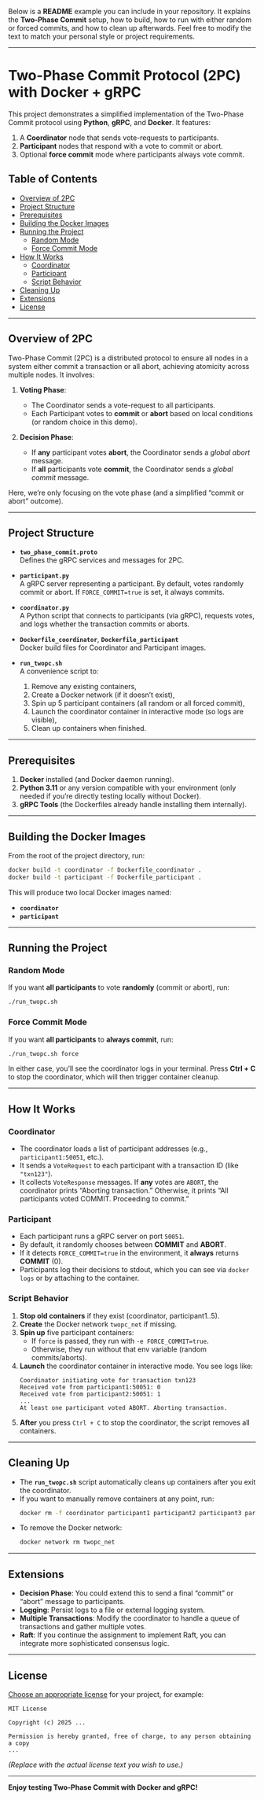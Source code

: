 Below is a **README** example you can include in your repository. It explains the **Two-Phase Commit** setup, how to build, how to run with either random or forced commits, and how to clean up afterwards. Feel free to modify the text to match your personal style or project requirements.

---

# Two-Phase Commit Protocol (2PC) with Docker + gRPC

This project demonstrates a simplified implementation of the Two-Phase Commit protocol using **Python**, **gRPC**, and **Docker**. It features:

1. A **Coordinator** node that sends vote-requests to participants.
2. **Participant** nodes that respond with a vote to commit or abort.
3. Optional **force commit** mode where participants always vote commit.

## Table of Contents

- [Overview of 2PC](#overview-of-2pc)
- [Project Structure](#project-structure)
- [Prerequisites](#prerequisites)
- [Building the Docker Images](#building-the-docker-images)
- [Running the Project](#running-the-project)
  - [Random Mode](#random-mode)
  - [Force Commit Mode](#force-commit-mode)
- [How It Works](#how-it-works)
  - [Coordinator](#coordinator)
  - [Participant](#participant)
  - [Script Behavior](#script-behavior)
- [Cleaning Up](#cleaning-up)
- [Extensions](#extensions)
- [License](#license)

---

## Overview of 2PC

Two-Phase Commit (2PC) is a distributed protocol to ensure all nodes in a system either commit a transaction or all abort, achieving atomicity across multiple nodes. It involves:

1. **Voting Phase**:
   - The Coordinator sends a vote-request to all participants.
   - Each Participant votes to **commit** or **abort** based on local conditions (or random choice in this demo).

2. **Decision Phase**:
   - If **any** participant votes **abort**, the Coordinator sends a *global abort* message.  
   - If **all** participants vote **commit**, the Coordinator sends a *global commit* message.

Here, we’re only focusing on the vote phase (and a simplified “commit or abort” outcome).

---

## Project Structure

- **`two_phase_commit.proto`**  
  Defines the gRPC services and messages for 2PC.

- **`participant.py`**  
  A gRPC server representing a participant. By default, votes randomly commit or abort. If `FORCE_COMMIT=true` is set, it always commits.

- **`coordinator.py`**  
  A Python script that connects to participants (via gRPC), requests votes, and logs whether the transaction commits or aborts.

- **`Dockerfile_coordinator`**, **`Dockerfile_participant`**  
  Docker build files for Coordinator and Participant images.

- **`run_twopc.sh`**  
  A convenience script to:
  1. Remove any existing containers,
  2. Create a Docker network (if it doesn’t exist),
  3. Spin up 5 participant containers (all random or all forced commit),
  4. Launch the coordinator container in interactive mode (so logs are visible),
  5. Clean up containers when finished.

---

## Prerequisites

1. **Docker** installed (and Docker daemon running).
2. **Python 3.11** or any version compatible with your environment (only needed if you’re directly testing locally without Docker).
3. **gRPC Tools** (the Dockerfiles already handle installing them internally).

---

## Building the Docker Images

From the root of the project directory, run:

```bash
docker build -t coordinator -f Dockerfile_coordinator .
docker build -t participant -f Dockerfile_participant .
```

This will produce two local Docker images named:
- **`coordinator`**
- **`participant`**

---

## Running the Project

### Random Mode

If you want **all participants** to vote **randomly** (commit or abort), run:

```bash
./run_twopc.sh
```

### Force Commit Mode

If you want **all participants** to **always commit**, run:

```bash
./run_twopc.sh force
```

In either case, you’ll see the coordinator logs in your terminal. Press **Ctrl + C** to stop the coordinator, which will then trigger container cleanup.

---

## How It Works

### Coordinator

- The coordinator loads a list of participant addresses (e.g., `participant1:50051`, etc.).
- It sends a `VoteRequest` to each participant with a transaction ID (like `"txn123"`).
- It collects `VoteResponse` messages. If **any** votes are `ABORT`, the coordinator prints “Aborting transaction.” Otherwise, it prints “All participants voted COMMIT. Proceeding to commit.”

### Participant

- Each participant runs a gRPC server on port `50051`.
- By default, it randomly chooses between **COMMIT** and **ABORT**.
- If it detects `FORCE_COMMIT=true` in the environment, it **always** returns **COMMIT** (0).
- Participants log their decisions to stdout, which you can see via `docker logs` or by attaching to the container.

### Script Behavior

1. **Stop old containers** if they exist (coordinator, participant1..5).  
2. **Create** the Docker network `twopc_net` if missing.  
3. **Spin up** five participant containers:
   - If `force` is passed, they run with `-e FORCE_COMMIT=true`.
   - Otherwise, they run without that env variable (random commits/aborts).
4. **Launch** the coordinator container in interactive mode. You see logs like:
   ```
   Coordinator initiating vote for transaction txn123
   Received vote from participant1:50051: 0
   Received vote from participant2:50051: 1
   ...
   At least one participant voted ABORT. Aborting transaction.
   ```
5. **After** you press `Ctrl + C` to stop the coordinator, the script removes all containers.

---

## Cleaning Up

- The **`run_twopc.sh`** script automatically cleans up containers after you exit the coordinator. 
- If you want to manually remove containers at any point, run:
  ```bash
  docker rm -f coordinator participant1 participant2 participant3 participant4 participant5
  ```
- To remove the Docker network:
  ```bash
  docker network rm twopc_net
  ```

---

## Extensions

- **Decision Phase**: You could extend this to send a final “commit” or “abort” message to participants.
- **Logging**: Persist logs to a file or external logging system.
- **Multiple Transactions**: Modify the coordinator to handle a queue of transactions and gather multiple votes.
- **Raft**: If you continue the assignment to implement Raft, you can integrate more sophisticated consensus logic.

---

## License

[Choose an appropriate license](https://choosealicense.com) for your project, for example:

```
MIT License

Copyright (c) 2025 ...

Permission is hereby granted, free of charge, to any person obtaining a copy
...
```

*(Replace with the actual license text you wish to use.)*

---

**Enjoy testing Two-Phase Commit with Docker and gRPC!**